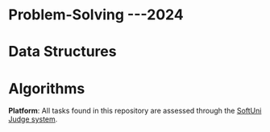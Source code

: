 # Problem-Solving ---2024

# Data Structures
# Algorithms

 **Platform**: All tasks found in this repository are assessed through the [SoftUni Judge system](https://judge.softuni.org/).

